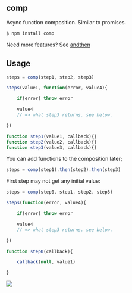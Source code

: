 ## comp

Async function composition. Similar to promises.

```bash
$ npm install comp
```

Need more features? See [andthen](http://github.com/azer/andthen)

## Usage

```js
steps = comp(step1, step2, step3)

steps(value1, function(error, value4){

    if(error) throw error

    value4
    // => what step3 returns. see below.

})

function step1(value1, callback){}
function step2(value2, callback){}
function step3(value3, callback){}
```

You can add functions to the composition later;

```js
steps = comp(step1).then(step2).then(step3)
```

First step may not get any initial value:

```js
steps = comp(step0, step1, step2, step3)

steps(function(error, value4){

    if(error) throw error

    value4
    // => what step3 returns. see below.

})

function step0(callback){

    callback(null, value1)

}
```

![](http://distilleryimage9.s3.amazonaws.com/af5718c279ac11e280ba22000a9f1893_6.jpg)

